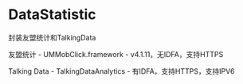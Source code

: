 # DataStatistic
封装友盟统计和TalkingData

友盟统计 - UMMobClick.framework - v4.1.11，无IDFA，支持HTTPS

Talking Data - TalkingDataAnalytics - 有IDFA，支持HTTPS，支持IPV6